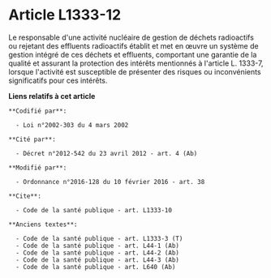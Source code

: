 # Article L1333-12

Le responsable d'une activité nucléaire de gestion de déchets radioactifs ou rejetant des effluents radioactifs établit et
met en œuvre un système de gestion intégré de ces déchets et effluents, comportant une garantie de la qualité et assurant la
protection des intérêts mentionnés à l'article L. 1333-7, lorsque l'activité est susceptible de présenter des risques ou
inconvénients significatifs pour ces intérêts.

**Liens relatifs à cet article**

	**Codifié par**:

	  - Loi n°2002-303 du 4 mars 2002

	**Cité par**:

	  - Décret n°2012-542 du 23 avril 2012 - art. 4 (Ab)

	**Modifié par**:

	  - Ordonnance n°2016-128 du 10 février 2016 - art. 38

	**Cite**:

	  - Code de la santé publique - art. L1333-10

	**Anciens textes**:

	  - Code de la santé publique - art. L1333-3 (T)
	  - Code de la santé publique - art. L44-1 (Ab)
	  - Code de la santé publique - art. L44-2 (Ab)
	  - Code de la santé publique - art. L44-3 (Ab)
	  - Code de la santé publique - art. L640 (Ab)
